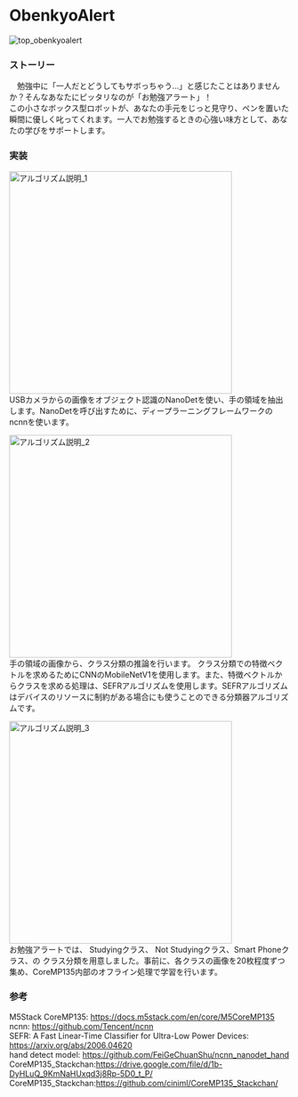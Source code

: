 # ObenkyoAlert


![top_obenkyoalert](https://github.com/user-attachments/assets/f59cd7f3-2098-4e93-8c32-f562bc59727e)<br>
### ストーリー
　勉強中に「一人だとどうしてもサボっちゃう…」と感じたことはありませんか？そんなあなたにピッタリなのが「お勉強アラート」！<br>
この小さなボックス型ロボットが、あなたの手元をじっと見守り、ペンを置いた瞬間に優しく叱ってくれます。一人でお勉強するときの心強い味方として、あなたの学びをサポートします。<br>

### 実装

<img alt="アルゴリズム説明_1" src="https://github.com/user-attachments/assets/8bf923be-f755-425a-9f14-3a5939014e43" width="400px"><br>
USBカメラからの画像をオブジェクト認識のNanoDetを使い、手の領域を抽出します。NanoDetを呼び出すために、ディープラーニングフレームワークのncnnを使います。<br>


<img alt="アルゴリズム説明_2" src="https://github.com/user-attachments/assets/e4216ffd-51ee-4d01-a54d-072a6d7bfb6e" width="400px"><br>
手の領域の画像から、クラス分類の推論を行います。 クラス分類での特徴ベクトルを求めるためにCNNのMobileNetV1を使用します。また、特徴ベクトルからクラスを求める処理は、SEFRアルゴリズムを使用します。SEFRアルゴリズムはデバイスのリソースに制約がある場合にも使うことのできる分類器アルゴリズムです。<br>

 <img alt="アルゴリズム説明_3" src="https://github.com/user-attachments/assets/f770f23c-043b-473a-b04a-796a27aafa33" width="400px"><br>
 お勉強アラートでは、 Studyingクラス、 Not Studyingクラス、Smart Phoneクラス、の クラス分類を用意しました。事前に、各クラスの画像を20枚程度ずつ集め、CoreMP135内部のオフライン処理で学習を行います。



### 参考
M5Stack CoreMP135: https://docs.m5stack.com/en/core/M5CoreMP135<br>
ncnn: https://github.com/Tencent/ncnn <br>
SEFR: A Fast Linear-Time Classifier for Ultra-Low Power Devices: https://arxiv.org/abs/2006.04620 <br>
hand detect model: https://github.com/FeiGeChuanShu/ncnn_nanodet_hand<br>
CoreMP135_Stackchan:https://drive.google.com/file/d/1b-DyHLuQ_9KmNaHUxqd3j8Rp-5D0_t_P/<br>
CoreMP135_Stackchan:https://github.com/ciniml/CoreMP135_Stackchan/<br>
